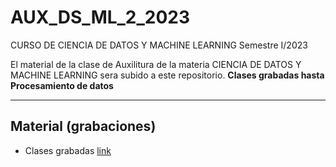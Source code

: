 # AUX_DS_ML_2_2023
CURSO DE CIENCIA DE DATOS Y MACHINE LEARNING Semestre I/2023
 
El material de la clase de Auxilitura de la materia CIENCIA DE DATOS Y MACHINE LEARNING sera subido a este repositorio.
**Clases grabadas hasta Procesamiento de datos**

------------


## Material (grabaciones)

- Clases grabadas [link](https://drive.google.com/drive/folders/1NE-inaXaMQyoO_hhFa_PXpUzJJWAg2uX?usp=sharing "link")



